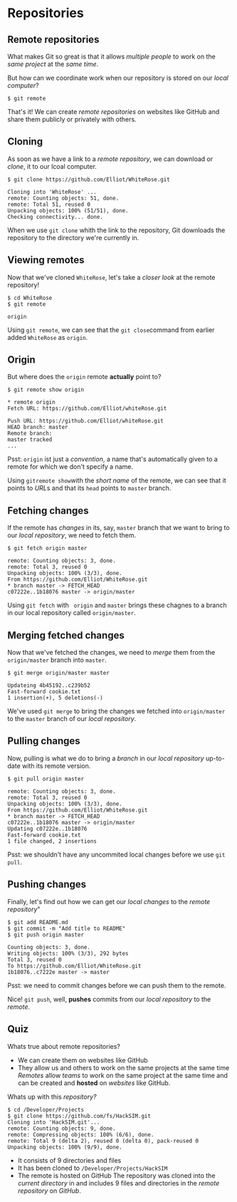 # Repositories
## Remote repositories

What makes Git so great is that it allows *multiple people* to work on the *same project* at the *same time*.

But how can we coordinate work when our repository is stored on our *local computer*?
````
$ git remote
````
That's it! We can create *remote repositories* on websites like GitHub and share them publicly or privately with others.

## Cloning

As soon as we have a link to a *remote repository*, we can download or *clone*, it to our lcoal computer.

````
$ git clone https://github.com/Elliot/WhiteRose.git
````
````
Cloning into 'WhiteRose' ...
remote: Counting objects: 51, done.
remote: Total 51, reused 0
Unpacking objects: 100% (51/51), done.
Checking connectivity... done.
````
When we use `git clone` whith the link to the repository, Git downloads the repository to the directory we're currently in.

## Viewing remotes

Now that we've cloned `WhiteRose`, let's take a *closer look* at the remote repository!

````
$ cd WhiteRose
$ git remote
````
````
origin
````
Using `git remote`, we can see that the `git close`command from earlier added `WhiteRose` as `origin`.

## Origin

But where does the `origin` remote **actually** point to?

```
$ git remote show origin
```
```
* remote origin
Fetch URL: https://github.com/Elliot/whiteRose.git

Push URL: https://github.com/Elliot/whiteRose.git
HEAD branch: master
Remote branch:
master tracked
...
```
Psst: `origin` ist just a *convention*, a name that's automatically given to a remote for which we don't specify a name.

Using `gitremote show`with the *short name* of the remote, we can see that it points to *URL*s and that its `head` points to `master` branch.

## Fetching changes

If the remote has *changes* in its, say, `master` branch that we want to bring to our *local repository*, we need to fetch them.

```
$ git fetch origin master
```
```
remote: Counting objects: 3, done. 
remote: Total 3, reused 0 
Unpacking objects: 100% (3/3), done. 
From https://github.com/Elliot/WhiteRose.git  
* branch master -> FETCH_HEAD    
c07222e..1b18076 master -> origin/master
```

Using `git fetch` with ` origin` and `master` brings these chagnes to a branch in our local repository called `origin/master`.

## Merging fetched changes

Now that we've fetched the changes, we need to *merge* them from the `origin/master` branch into `master`.

```
$ git merge origin/master master
```
```
Updateing 4b45192..c239b52
Fast-forward cookie.txt
1 insertion(+), 5 deletions(-)
```

We've used `git merge` to bring the changes we fetched into `origin/master` to the `master` branch of our *local repository*.

## Pulling changes

Now, pulling is what we do to bring a *branch* in our *local repository* up-to-date with its remote version.

```
$ git pull origin master
```
```
remote: Counting objects: 3, done.
remote: Total 3, reused 0 
Unpacking objects: 100% (3/3), done. 
From https://github.com/Elliot/WhiteRose.git  
* branch master -> FETCH_HEAD    
c07222e..1b18076 master -> origin/master 
Updating c07222e..1b18076 
Fast-forward cookie.txt 
1 file changed, 2 insertions
```
Psst: we shouldn't have any uncommited local changes before we use `git pull`.

## Pushing changes

Finally, let's find out how we can get our *local changes* to the *remote repository*"

```
$ git add README.md
$ git commit -m "Add title to README"
$ git push origin master
```
```
Counting objects: 3, done.
Writing objects: 100% (3/3), 292 bytes
Total 3, reused 0
To https://github.com/Elliot/WhiteRose.git
1b18076..c7222e master -> master
```
Psst: we need to commit changes before we can push them to the remote.

Nice! `git push`, well, **pushes** commits from our *local repository* to the *remote*.

## Quiz

Whats true about remote repositories?
- We can create them on websites like GitHub
- They allow us and others to work on the same projects at the same time
*Remotes* allow *teams* to work on the same project at the same time and can be created and **hosted** on *websites* like GitHub.


Whats up with this *repository?*
```
$ cd /Developer/Projects
$ git clone https://github.com/fs/HackSIM.git
Cloning into 'HackSIM.git'...
remote: Counting objects: 9, done.
remote: Compressing objects: 100% (6/6), done.
remote: Total 9 (delta 2), reused 0 (delta 0), pack-reused 0
Unpacking objects: 100% (9/9), done.
```
- It consists of 9 directories and files
- It has been cloned to `/Developer/Projects/HackSIM`
- The remote is hosted on GitHub
The repository was cloned into the *current directory* in and includes 9 files and directories in the *remote repository* on *GitHub*.



